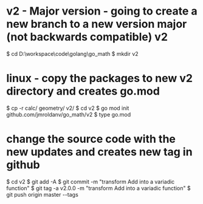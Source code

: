 # v2 - Major version - going to create a new branch to a new version major (not backwards compatible) v2 
$ cd D:\workspace\code\golang\go_math
$ mkdir v2

# linux - copy the packages to new v2 directory and creates go.mod
$ cp -r calc/ geometry/ v2/
$ cd v2
$ go mod init github.com/jmroldanv/go_math/v2
$ type go.mod

# change the source code with the new updates and creates new tag in github
$ cd v2
$ git add -A
$ git commit -m "transform Add into a variadic function"
$ git tag -a v2.0.0 -m "transform Add into a variadic function"
$ git push origin master --tags
